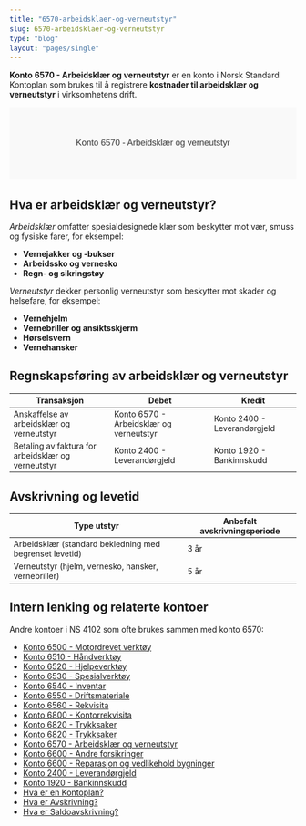 ```yaml
---
title: "6570-arbeidsklaer-og-verneutstyr"
slug: 6570-arbeidsklaer-og-verneutstyr
type: "blog"
layout: "pages/single"
---
```


**Konto 6570 - Arbeidsklær og verneutstyr** er en konto i Norsk Standard Kontoplan som brukes til å registrere **kostnader til arbeidsklær og verneutstyr** i virksomhetens drift.

![Illustrasjon av Konto 6570 Arbeidsklær og verneutstyr](6570-arbeidsklaer-og-verneutstyr-image.svg)

## Hva er arbeidsklær og verneutstyr?

*Arbeidsklær* omfatter spesialdesignede klær som beskytter mot vær, smuss og fysiske farer, for eksempel:

* **Vernejakker og -bukser**
* **Arbeidssko og vernesko**
* **Regn- og sikringstøy**

*Verneutstyr* dekker personlig verneutstyr som beskytter mot skader og helsefare, for eksempel:

* **Vernehjelm**
* **Vernebriller og ansiktsskjerm**
* **Hørselsvern**
* **Vernehansker**

## Regnskapsføring av arbeidsklær og verneutstyr

| Transaksjon                                      | Debet                                         | Kredit                       |
|--------------------------------------------------|-----------------------------------------------|------------------------------|
| Anskaffelse av arbeidsklær og verneutstyr        | Konto 6570 - Arbeidsklær og verneutstyr       | Konto 2400 - Leverandørgjeld |
| Betaling av faktura for arbeidsklær og verneutstyr | Konto 2400 - Leverandørgjeld                  | Konto 1920 - Bankinnskudd    |

## Avskrivning og levetid

| Type utstyr                                               | Anbefalt avskrivningsperiode |
|-----------------------------------------------------------|-------------------------------|
| Arbeidsklær (standard bekledning med begrenset levetid)   | 3 år                          |
| Verneutstyr (hjelm, vernesko, hansker, vernebriller)      | 5 år                          |

## Intern lenking og relaterte kontoer

Andre kontoer i NS 4102 som ofte brukes sammen med konto 6570:

* [Konto 6500 - Motordrevet verktøy](/blogs/kontoplan/6500-motordrevet-verktoy "Konto 6500 - Motordrevet verktøy")
* [Konto 6510 - Håndverktøy](/blogs/kontoplan/6510-handverktoy "Konto 6510 - Håndverktøy")
* [Konto 6520 - Hjelpeverktøy](/blogs/kontoplan/6520-hjelpeverktoy "Konto 6520 - Hjelpeverktøy")
* [Konto 6530 - Spesialverktøy](/blogs/kontoplan/6530-spesialverktoy "Konto 6530 - Spesialverktøy")
* [Konto 6540 - Inventar](/blogs/kontoplan/6540-inventar "Konto 6540 - Inventar")
* [Konto 6550 - Driftsmateriale](/blogs/kontoplan/6550-driftsmateriale "Konto 6550 - Driftsmateriale")
* [Konto 6560 - Rekvisita](/blogs/kontoplan/6560-rekvisita "Konto 6560 - Rekvisita")
* [Konto 6800 - Kontorrekvisita](/blogs/kontoplan/6800-kontorrekvisita "Konto 6800 - Kontorrekvisita")
* [Konto 6820 - Trykksaker](/blogs/kontoplan/6820-trykksaker "Konto 6820 - Trykksaker")
* [Konto 6820 - Trykksaker](/blogs/kontoplan/6820-trykksaker "Konto 6820 - Trykksaker")
* [Konto 6570 - Arbeidsklær og verneutstyr](/blogs/kontoplan/6570-arbeidsklaer-og-verneutstyr "Konto 6570 - Arbeidsklær og verneutstyr")
* [Konto 6600 - Andre forsikringer](/blogs/kontoplan/6600-andre-forsikringer "Konto 6600 - Andre forsikringer")
* [Konto 6600 - Reparasjon og vedlikehold bygninger](/blogs/kontoplan/6600-reparasjon-og-vedlikehold-bygninger "Konto 6600 - Reparasjon og vedlikehold bygninger")
* [Konto 2400 - Leverandørgjeld](/blogs/kontoplan/2400-leverandorgjeld "Konto 2400 - Leverandørgjeld")
* [Konto 1920 - Bankinnskudd](/blogs/kontoplan/1920-bankinnskudd "Konto 1920 - Bankinnskudd")
* [Hva er en Kontoplan?](/blogs/regnskap/hva-er-kontoplan "Hva er en Kontoplan? Komplett Guide til Kontoplaner i Norsk Regnskap")
* [Hva er Avskrivning?](/blogs/regnskap/hva-er-avskrivning "Hva er Avskrivning? Metoder, Beregning og Praktiske Eksempler")
* [Hva er Saldoavskrivning?](/blogs/regnskap/hva-er-saldoavskrivning "Hva er Saldoavskrivning i Regnskap? Fordeler og Ulemper")
